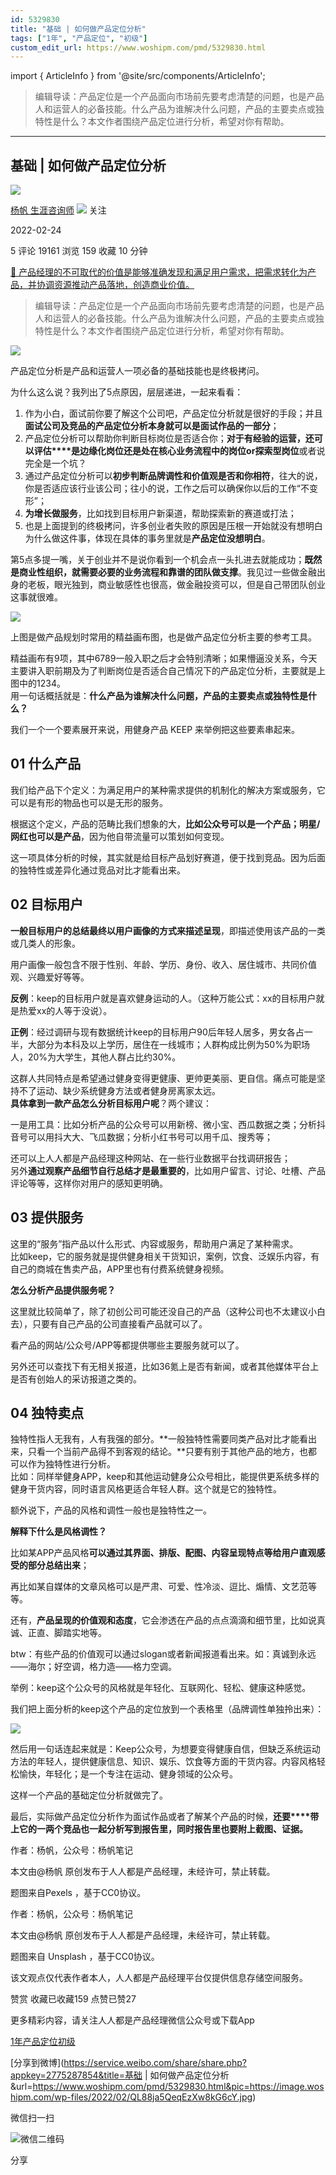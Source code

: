 ```yaml
---
id: 5329830
title: "基础 | 如何做产品定位分析"
tags: ["1年", "产品定位", "初级"]
custom_edit_url: https://www.woshipm.com/pmd/5329830.html
---
```

import { ArticleInfo } from '@site/src/components/ArticleInfo';

<ArticleInfo
    author="杨帆 生涯咨询师"
    authorLink="https://www.woshipm.com/u/152370"
    published="2022-02-24"
    views={19161}
    comments={5}
    collects={159}
/>

> 编辑导读：产品定位是一个产品面向市场前先要考虑清楚的问题，也是产品人和运营人的必备技能。什么产品为谁解决什么问题，产品的主要卖点或独特性是什么？本文作者围绕产品定位进行分析，希望对你有帮助。

---

## 基础 | 如何做产品定位分析

[![](https://static.woshipm.com/pmapp_avatar_20231102205903_6734.jpeg?imageView2/1/w/72/h/72/q/100)](https://www.woshipm.com/u/152370)

[杨帆 生涯咨询师](https://www.woshipm.com/u/152370) ![](https://static.woshipm.com/tag/1101_1@2x.png) 关注

2022-02-24

5 评论 19161 浏览 159 收藏 10 分钟

[🔗 产品经理的不可取代的价值是能够准确发现和满足用户需求，把需求转化为产品，并协调资源推动产品落地，创造商业价值。](https://ke.qidianla.com/courses/90pm)

> 编辑导读：产品定位是一个产品面向市场前先要考虑清楚的问题，也是产品人和运营人的必备技能。什么产品为谁解决什么问题，产品的主要卖点或独特性是什么？本文作者围绕产品定位进行分析，希望对你有帮助。

![](https://image.woshipm.com/wp-files/2022/02/QL88ja5QeqEzXw8kG6cY.jpg)

产品定位分析是产品和运营人一项必备的基础技能也是终极拷问。

为什么这么说？我列出了5点原因，层层递进，一起来看看：

1.  作为小白，面试前你要了解这个公司吧，产品定位分析就是很好的手段；并且**面试公司及竞品的产品定位分析本身就可以是面试作品的一部分**；
2.  产品定位分析可以帮助你判断目标岗位是否适合你；**对于有经验的运营，还可以评估****是边缘化岗位还是处在核心业务流程中的岗位or探索型岗位**或者说完全是一个坑？
3.  通过产品定位分析可以**初步判断品牌调性和价值观是否和你相符**，往大的说，你是否适应该行业该公司；往小的说，工作之后可以确保你以后的工作“不变形”；
4.  **为增长做服务**，比如找到目标用户新渠道，帮助探索新的赛道或打法；
5.  也是上面提到的终极拷问，许多创业者失败的原因是压根一开始就没有想明白为什么做这件事，体现在具体的事务里就是**产品定位没想明白**。

第5点多提一嘴，关于创业并不是说你看到一个机会点一头扎进去就能成功；**既然是商业性组织，就需要必要的业务流程和靠谱的团队做支撑**。我见过一些做金融出身的老板，眼光独到，商业敏感性也很高，做金融投资可以，但是自己带团队创业这事就很难。

![](https://image.woshipm.com/wp-files/2022/02/nQAFdrAlpYhYBLT4RJJO.png)

上图是做产品规划时常用的精益画布图，也是做产品定位分析主要的参考工具。

精益画布有9项，其中6789一般入职之后才会特别清晰；如果懵逼没关系，今天主要讲入职前期及为了判断岗位是否适合自己情况下的产品定位分析，主要就是上图中的1234。  
用一句话概括就是：**什么产品为谁解决什么问题，产品的主要卖点或独特性是什么？**

我们一个一个要素展开来说，用健身产品 KEEP 来举例把这些要素串起来。

## 01 什么产品

我们给产品下个定义：为满足用户的某种需求提供的机制化的解决方案或服务，它可以是有形的物品也可以是无形的服务。

根据这个定义，产品的范畴比我们想象的大，**比如公众号可以是一个产品；明星/网红也可以是产品**，因为他自带流量可以策划如何变现。

这一项具体分析的时候，其实就是给目标产品划好赛道，便于找到竞品。因为后面的独特性或差异化通过竞品对比才能看出来。

## 02 目标用户

**一般目标用户的总结最终以用户画像的方式来描述呈现**，即描述使用该产品的一类或几类人的形象。

用户画像一般包含不限于性别、年龄、学历、身份、收入、居住城市、共同价值观、兴趣爱好等等。

**反例**：keep的目标用户就是喜欢健身运动的人。（这种万能公式：xx的目标用户就是热爱xx的人等于没说）。

**正例**：经过调研与现有数据统计keep的目标用户90后年轻人居多，男女各占一半，大部分为本科及以上学历，居住在一线城市；人群构成比例为50%为职场人，20%为大学生，其他人群占比约30%。

这群人共同特点是希望通过健身变得更健康、更帅更美丽、更自信。痛点可能是坚持不了运动、缺少系统健身方法或者健身房离家太远。  
**具体拿到一款产品怎么分析目标用户呢**？两个建议：

一是用工具：比如分析产品的公众号可以用新榜、微小宝、西瓜数据之类；分析抖音号可以用抖大大、飞瓜数据；分析小红书号可以用千瓜、搜秀等；

还可以上人人都是产品经理这种网站、在一些行业数据平台找调研报告；  
另外**通过观察产品细节自行总结才是最重要的**，比如用户留言、讨论、吐槽、产品评论等等，这样你对用户的感知更明确。

## 03 提供服务

这里的“服务”指产品以什么形式、内容或服务，帮助用户满足了某种需求。  
比如keep，它的服务就是提供健身相关干货知识，案例，饮食、泛娱乐内容，有自己的商城在售卖产品，APP里也有付费系统健身视频。

**怎么分析产品提供服务呢？**

这里就比较简单了，除了初创公司可能还没自己的产品（这种公司也不太建议小白去），只要有自己产品的公司直接看产品就可以了。

看产品的网站/公众号/APP等都提供哪些主要服务就可以了。

另外还可以查找下有无相关报道，比如36氪上是否有新闻，或者其他媒体平台上是否有创始人的采访报道之类的。

## 04 独特卖点

独特性指人无我有，人有我强的部分。**一般独特性需要同类产品对比才能看出来，只看一个当前产品得不到客观的结论。**只要有别于其他产品的地方，也都可以作为独特性进行分析。  
比如：同样举健身APP，keep和其他运动健身公众号相比，能提供更系统多样的健身干货内容，同时语言风格更适合年轻人群。这个就是它的独特性。

额外说下，产品的风格和调性一般也是独特性之一。

**解释下什么是风格调性？**

比如某APP产品风格**可以通过其界面、排版、配图、内容呈现特点等给用户直观感受的部分总结出来**；

再比如某自媒体的文章风格可以是严肃、可爱、性冷淡、逗比、煽情、文艺范等等。

还有，**产品呈现的价值观和态度**，它会渗透在产品的点点滴滴和细节里，比如说真诚、正直、脚踏实地等。

btw：有些产品的价值观可以通过slogan或者新闻报道看出来。如：真诚到永远——海尔；好空调，格力造——格力空调。

举例：keep这个公众号的风格就是年轻化、互联网化、轻松、健康这种感觉。

我们把上面分析的keep这个产品的定位放到一个表格里（品牌调性单独拎出来）：

![](https://image.woshipm.com/wp-files/2022/02/SpcHXjD68pD7X3P2Vc3J.png)

然后用一句话连起来就是：Keep公众号，为想要变得健康自信，但缺乏系统运动方法的年轻人，提供健康信息、知识、娱乐、饮食等方面的干货内容。内容风格轻松愉快，年轻化；是一个专注在运动、健身领域的公众号。

这样一个产品的基础定位分析就做完了。

最后，实际做产品定位分析作为面试作品或者了解某个产品的时候，**还要****带上它的一两个竞品也一起分析写到报告里，同时报告里也要附上截图、证据。**

作者：杨帆，公众号：杨帆笔记

本文由@杨帆 原创发布于人人都是产品经理，未经许可，禁止转载。

题图来自Pexels ，基于CC0协议。

作者：杨帆，公众号：杨帆笔记

本文由@杨帆 原创发布于人人都是产品经理，未经许可，禁止转载。

题图来自 Unsplash ，基于CC0协议。

该文观点仅代表作者本人，人人都是产品经理平台仅提供信息存储空间服务。

赞赏 收藏已收藏159 点赞已赞27

更多精彩内容，请关注人人都是产品经理微信公众号或下载App

[1年](https://www.woshipm.com/tag/1%e5%b9%b4)[产品定位](https://www.woshipm.com/tag/%e4%ba%a7%e5%93%81%e5%ae%9a%e4%bd%8d)[初级](https://www.woshipm.com/tag/%e5%88%9d%e7%ba%a7)

[分享到微博](https://service.weibo.com/share/share.php?appkey=2775287854&title=基础 | 如何做产品定位分析&url=https://www.woshipm.com/pmd/5329830.html&pic=https://image.woshipm.com/wp-files/2022/02/QL88ja5QeqEzXw8kG6cY.jpg)

微信扫一扫

![微信二维码](https://api.pwmqr.com/qrcode/create/?url=https://www.woshipm.com/pmd/5329830.html)

分享